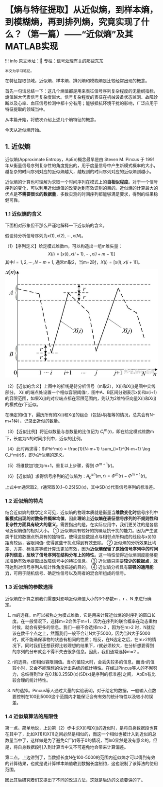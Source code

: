 # 【熵与特征提取】从近似熵，到样本熵，到模糊熵，再到排列熵，究竟实现了什么？（第一篇）——“近似熵”及其MATLAB实现

!!! info
    原文地址：[🔗 专栏：信号处理有关的那些东东](https://zhuanlan.zhihu.com/p/138141521)

    本文为学习笔记。

在特征提取领域，近似熵、样本熵、排列熵和模糊熵是比较经常出现的概念。

首先一句话总结一下：这几个熵值都是用来表征信号序列复杂程度的无量纲指标，熵值越大代表信号复杂度越大。信号复杂程度的表征在机械设备状态监测、故障诊断以及心率、血压信号检测中都十分有用；能够抵抗环境干扰的影响，广泛应用于特征提取的领域当中。

从本篇开始，将依次介绍上述几个熵特征的概念。

今天从近似熵开始。

## 1. 近似熵

近似熵(Approximate Entropy，ApEn)概念最早是由 Steven M. Pincus 于 1991年从衡量信号序列复杂性的角度提出的，用于度量信号中产生新模式概率的大小，越复杂的时间序列对应的近似熵越大，越规则的时间序列对应的近似熵则越小。

近似熵的计算也可理解为求取一个时间序列在模式上的**自相似程度**。对于一个信号序列的变化，可以利用近似熵值的改变达到有效识别的目的。近似熵的计算最大的优点是**不需要很长的数据量**，多数实测的时间序列都能够满足要求，得到的结果稳健可靠。

### 1.1 近似熵的含义

下面相对形象但不那么严谨地解释一下近似熵的含义。

假设待分析信号序列为$x(1), x(2), \cdots, x(N)$。

（1）【序列定义】给定模式维数m，可以构造出一组m维矢量：
$$ X(i) = [x(i), x(i+1), \cdots, x(i+m-1)]$$
其中$i = 1, 2, \cdots, N-m+1$, 通常m取2，当m=2时，$X(i) = [x(i), x(i+1)]$。

![ApE](ApE.png)

（2）【近似的含义】上图中的折线是待分析信号（m取2），X(i)和X(j)是图中实线部分。
X(i)的端点处设置一个相似容限阈值r，图中A、B区间分别表示x(i)和x(i+1)的容限范围，如果X(j)的对应端点都在容限范围内，则认为2维特征向量X(i)和X(j)的模式在r下近似。

在确定的i值下，遍历所有的X(i)和X(j)的组合（包括i与j相等的情况，总共会有N-m+1种），记录出近似的数量。

（3）【近似比例】将近似数量与总数量的比值记为 $C_i^m(r)$，即在给定模式维数m下，长度为N的时间序列中，近似的比例。

（4）此时再求得：$\Phi^m(r) = \frac{1}{N-m+1} \sum_{i=1}^{N-m+1} \log C_i^m(r)$，即为近似熵的定义。

（5）将维数加1变为m+1，重复以上步骤，得到 $\Phi^{m+1}(r)$。

（6）【近似熵】求得信号序列的近似熵为：$A_p^{En}(m, r) = \Phi^m(r) - \Phi^{m+1}(r)$。

上式中m通常取2，r通常取(0.1~0.25)SD(x)，其中SD(x)代表信号序列的标准差。

### 1.2 近似熵的特点

结合近似熵的数学定义可见，近似熵的物理本质就是衡量当**维数变化时**信号序列中**新模式出现的对数条件概率均值**，因此**理论上近似熵在表征信号序列的不规则性和复杂性方面具有较大的意义**。需要指出的是，在实际应用中，我们更关注的是各信号近似熵值的相对大小。
① 近似熵具有较好的抗噪及抗干扰的能力。因为产生这类干扰的数据点所具有的独特性，使得这些数据点与相邻点所构成的线段与x(i)的距离较远，容限阈值r 使得这些干扰点得到有效去除。
② 近似熵的分析效果比均差、方差、标准差等统计算法更加有效，因为**近似熵保留了原始信号序列中的时间序列信息，反映了信号序列在结构分布上的特性**。这一特性使得近似熵测度能够更加准确有效地提取出故障信号中的特征信息。
③ 近似熵只需要**较少的数据点**，就可达到对信号序列从统计性角度描述的目的。
④ 近似熵分析具有**较强的通用能力**，可用于随机信号、确定性信号以及两者的混合所组成的信号。

### 1.3 近似熵的参数选择

近似熵在计算之前我们需要对影响近似熵值大小的3个参数m 、r 、N 来进行确定。

1) m的选择。m可以被称之为模式维数，它是用来计算近似熵的时序列的窗口长度。在一般情况下，选择m=2会优于m=1，因为在序列的联合概率在动态重构时候，就会有更多的信息。我们一般不会选择m>2 ，因为在m>2 时，N就应该在数千个点之上，然而我们一般不会让N大于5000，因为当N大于5000时，就不能确保事物的状态有相同的性质；相反，在N选定之后，在m>2的情况下，同时我们还想获得比较理想的结果下，r就必须较大，在分析想要得到的序列的分布就会不得不失去很多信息。因此，我们通常选择m=2 。

2) r的选择。r即相似容限阈值。当r的值较大时，会丢失较多的信息，而当r的值较小时，又会不能理想的估计出系统的统计特性。在经过Pincus等人的不懈努力，总结得到当r 在0.1和0.25SD(x)(SD(x)是序列的标准差)之间， ApEn有比较合理的统计特性。

3) N的选择。Pincus等人通过大量的实验表明，对于给定的数据，一般输入点数要控制在100到5000这个范围内才能保证会有有效的统计特性以及较小的误差。

### 1.4 近似熵算法的局限性
第一点。简单地说，上边第（2）步中求X(i)和X(j)的近似时，是将自身数据段也算在其中了，比如X(1)和X(1)之间必然是相似的，而这一个相似也被计入到近似的总数量当中了，这样做是为了避免$C_i^m(r)$等于0的情况，而ln0显然是没有意义的。但是，将自身数据段引入到计算当中又不可避免地会带来计算偏差。

第二点。上边讲到了，当数据长度N在100-5000的范围内近似熵才可以得到有效的计算结果，也就是说计算样本熵值收到数据长度制约，这也限制了该算法的使用范围。

因此其后研究者们又提出了不同的改进方法，这就是后边的文章要讲的了。